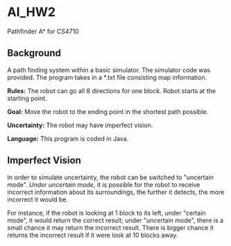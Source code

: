 # AI_HW2
Pathfinder A* for CS4710

## Background
A path finding system within a basic simulator. The simulator code was provided. The program takes in a *.txt file consisting map information.

**Rules:** The robot can go all 8 directions for one block. Robot starts at the starting point. 

**Goal:** Move the robot to the ending point in the shortest path possible. 

**Uncertainty:** The robot may have imperfect vision. 

**Language:** This program is coded in Java.

## Imperfect Vision
In order to simulate uncertainty, the robot can be switched to "uncertain mode". *Under uncertain mode,* it is possible for the robot to receive incorrect information about its surroundings, the further it detects, the more incorrect it would be. 

For instance, if the robot is looking at 1 block to its left, under "certain mode", it would return the correct result; under "uncertain mode", there is a small chance it may return the incorrect result. There is bigger chance it returns the incorrect result if it were look at 10 blocks away.

